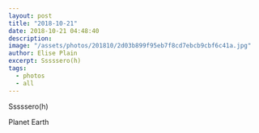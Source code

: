 ```yaml
---
layout: post
title: "2018-10-21"
date: 2018-10-21 04:48:40
description: 
image: "/assets/photos/201810/2d03b899f95eb7f8cd7ebcb9cbf6c41a.jpg"
author: Elise Plain
excerpt: Sssssero(h)
tags: 
  - photos
  - all
---
```


Sssssero(h)
<p></p>
Planet Earth